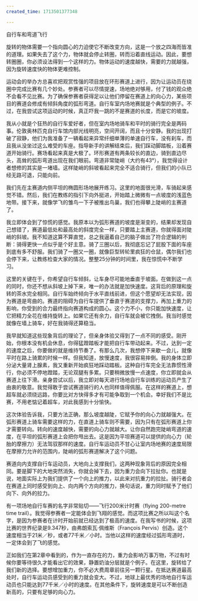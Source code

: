 ```yaml
---
created_time: 1713501377348

---
```

自行车和弯道飞行

旋转的物体需要一个指向圆心的力迫使它不断改变方向，这是一个放之四海而皆准的道理。如果失去了这个力，物体就会停止转圈，转而沿着直线运动。因此，要想转圈圈，你必须设法得到一个这样的力。物体运动的速度越快，需要的力就越强，因为旋转速度快的物体更难控制。

运动会的举办方总喜欢把观赏性强的项目放在环形赛道上进行，因为让运动员在绕圈中完成比赛有几个妙处。参赛者可以尽情提速，场地绝对够用，付了钱的观众绝不会看不见比赛。为了确保参赛者获得足以让他们停留在赛道上的向心力，某些项目的赛道会修成有倾斜角度的弧形弯道。自行车室内场地赛就是个典型的例子。不过，在我尝试这项运动的时候，真正吓我一跳的不是赛道的长度，而是它的坡度。

我从小就是个狂热的自行车爱好者，但在室内场地骑车和平时的骑行完全是两码事。伦敦奥林匹克自行车馆内部光线明亮，空间开阔，而且十分安静。我的出现打破了寂静，他们为我准备了一辆看起来异常纤细单薄的单速自行车，没有刹车，而且我从没坐过这么难受的车座。指导新手的讲解结束后，我们踩动脚踏板，沿着赛道开始骑行。赛场看起来真是大极了。环形赛道有两条较长的直边，骑到直边尽头，高耸的弧形弯道出现在我们眼前。弯道非常陡峭（大约有43°），我觉得设计者想修的其实是一堵墙。这样陡峭的斜坡看起来完全不适合骑行，但我们的小队已经无路可退，只能向前。

我们先在主赛道内侧平坦的椭圆形场地展开练习。这里的地面很光滑，车骑起来感觉不错。然后，我们在教练的指引下向外挺进，开始踏上微微有一点坡度的浅蓝色地带。接下来，就像学飞的雏鸟一下子被推出鸟巢，我们也得攀上陡峭的主赛道了。

我立即体会到了惊慌的感觉。我原本以为弧形赛道的坡度是渐变的，结果却发现自己想错了，赛道最低处和最高处的斜度完全一样，只要踏上主赛道，你就得面对陡峭的斜坡。我不知道这算不算直觉，总之我逼着自己的脑子做出了符合逻辑的判断：骑得更快一点似乎是个好主意。骑了三圈以后，我彻底忘记了屁股下面的车座到底有多不舒服。我们骑了一圈又一圈，就像巨型转轮里疯狂的仓鼠，偶尔我们也会停下来，让教练检查大家的情况。整整25分钟的时间里，我在惊慌中不断学习。

这里的关键在于，你希望自行车倾斜，让车身尽可能地垂直于坡面。在做到这一点的同时，你还不想从斜坡上掉下来，唯一的办法就是加快速度。这背后的原理和旋转的茶水完全相同。自行车始终倾向于水平直线前进，但这个愿望却无法实现，因为赛道是弯曲的。赛道的阻碍为自行车提供了垂直于赛道的支撑力，再加上重力的影响，你受到的合力最终指向赛道构成的圆心。这个力不小，你只能加快速度，让它把精力全花在维持旋转上。如果它还有余力，自行车就会被它拽倒。我当时感觉就像在墙上骑车，好在我骑得还算稳当。

我早就知道这些现象背后的理论了，但亲身体验又得到了一点不同的感受。刚开始，你根本没有机会休息，你得猛蹬踏板才能把自行车带动起来。不过，达到一定的速度之后，你要做的就是维持节奏了。有那么几次，我想停下来歇一会儿，就像平时在路上骑累的时候一样。但我知道，放慢速度，我很容易摔倒。我的身体立即分泌大量肾上腺素，我又重新开始疯狂地踩动踏板。这种自行车完全无法靠惯性滑行，你必须不停地蹬踏，无论双腿有多累。只要稍微放慢一点速度，你立即就会从赛道上往下滑。亲身尝试以后，我立即对每天进行场地自行车训练的运动员产生了由衷的敬意。我觉得敢于尝试赛道骑行的人也同样值得佩服。在这样的赛道上，想超车就必须绕远路，你要比对方快得多才有可能争取到一个机会。幸好我们不是比赛，不用老惦记着超车，对此我感到十分愉快。

这次体验告诉我，只要方法正确，那么坡度越陡，它赋予你的向心力就越强大。在弧形赛道上骑车需要这样的力，在直道上骑车则不需要，因为只有在弧形赛道上你才需要转向。转向的速度越快，需要的向心力就越大。让你自然跑完陡峭弯道的速度，在平坦的弧形赛道上会把你甩出去。这是因为平坦赛道可以提供的向心力（轮胎的摩擦力）无法驾驭那样的速度。自行车运动员不甘心让室内场地赛的速度局限在摩擦力允许的范围内，陡峭的弧形赛道解决了这个问题。

赛道向内支撑自行车运动员，大地向上支撑我们，这两种现象背后的原因完全相同。要是脚下的大地突然消失，你就会掉下去，因为重力会向下拉扯你。也就是说，地面实际上为我们提供了一个向上的推力，以此来对抗重力的拉扯。骑行者会在赛道上同时感受到向上、向内两个方向的推力，换句话说，重力同时赋予了他们向下、向外的拉力。

有一项场地自行车赛的名字非常贴切——飞行200米计时赛（flying 200-metre time trail）。我觉得参赛者一定能体会到飞翔的感觉。而这项比赛之所以叫这个名字，是因为参赛者在计时开始前就已经达到了极高的速度。在我写书的时候，这项比赛的世界纪录是9.347秒，由弗朗索瓦·佩维斯（François Pervis）创造。这个速度相当于21米／秒，或者77千米／小时。当他以这样的速度经过弧形弯道时，一定体会到了飞的感觉。

正如我们在第2章中看到的，作为一直存在的力，重力会影响万事万物，不过有时候你要等待很久才能看出它的效果，静置奶油分层就是个例子。在这里，旋转给了我们新的选择。要想增加重力，你不必大费周章前往另一颗行星。在抵达赛道最高处时，自行车运动员感受到的重力就会变大。不过，地球上最优秀的场地自行车运动员也只能达到77千米／小时的速度。在其他条件下，旋转速度是可以不断创造新高的，只要有足够的向心力。